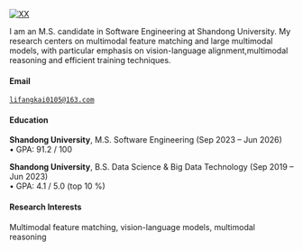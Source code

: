 [![XX](https://img.shields.io/badge/XX-github-blue?logo=github)](https://github.com/XX)

I am an M.S. candidate in Software Engineering at Shandong University. My research centers on multimodal feature matching and large multimodal models, with particular emphasis on vision-language alignment,multimodal reasoning and efficient training techniques.  


#### Email  
<code>lifangkai0105@163.com</code>  



#### Education  

**Shandong University**, M.S. Software Engineering (Sep 2023 – Jun 2026)  
• GPA: 91.2 / 100  

**Shandong University**, B.S. Data Science & Big Data Technology (Sep 2019 – Jun 2023)  
• GPA: 4.1 / 5.0 (top 10 %)  

#### Research Interests  
Multimodal feature matching, vision-language models, multimodal reasoning